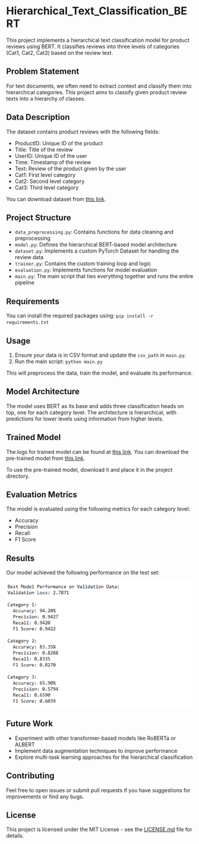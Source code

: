 # Hierarchical_Text_Classification_BERT

This project implements a hierarchical text classification model for product reviews using BERT. It classifies reviews into three levels of categories (Cat1, Cat2, Cat3) based on the review text.

## Problem Statement

For text documents, we often need to extract context and classify them into hierarchical categories. This project aims to classify given product review texts into a hierarchy of classes.

## Data Description

The dataset contains product reviews with the following fields:
- ProductID: Unique ID of the product
- Title: Title of the review
- UserID: Unique ID of the user
- Time: Timestamp of the review
- Text: Review of the product given by the user
- Cat1: First level category
- Cat2: Second level category
- Cat3: Third level category

You can download dataset from [this link](https://drive.google.com/file/d/1lSrw8bvb9z9-kVnpvorNCFW1f-MTv5yX/view?usp=sharing).

## Project Structure

- `data_preprocessing.py`: Contains functions for data cleaning and preprocessing
- `model.py`: Defines the hierarchical BERT-based model architecture
- `dataset.py`: Implements a custom PyTorch Dataset for handling the review data
- `trainer.py`: Contains the custom training loop and logic
- `evaluation.py`: Implements functions for model evaluation
- `main.py`: The main script that ties everything together and runs the entire pipeline

## Requirements

You can install the required packages using: `pip install -r requirements.txt`

## Usage

1. Ensure your data is in CSV format and update the `csv_path` in `main.py`.
2. Run the main script: `python main.py`

This will preprocess the data, train the model, and evaluate its performance.

## Model Architecture

The model uses BERT as its base and adds three classification heads on top, one for each category level. The architecture is hierarchical, with predictions for lower levels using information from higher levels.

## Trained Model

The logs for trained model can be found at [this link](https://drive.google.com/file/d/1JnePVmkfaRqsIyK2UNbhMRUE_qMSZPtm/view?usp=drive_link). You can download the pre-trained model from [this link](https://drive.google.com/file/d/11LRc58OFsEeE-5a5Y60L-UPyr33cgJ6V/view?usp=sharing).

To use the pre-trained model, download it and place it in the project directory. 

## Evaluation Metrics

The model is evaluated using the following metrics for each category level:
- Accuracy
- Precision
- Recall
- F1 Score

## Results

Our model achieved the following performance on the test set:

![Model Performance](results.png)

## Future Work

- Experiment with other transformer-based models like RoBERTa or ALBERT
- Implement data augmentation techniques to improve performance
- Explore multi-task learning approaches for the hierarchical classification

## Contributing

Feel free to open issues or submit pull requests if you have suggestions for improvements or find any bugs.

## License

This project is licensed under the MIT License - see the [LICENSE.md](LICENSE.md) file for details.
